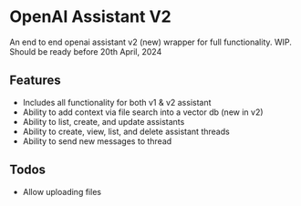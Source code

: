# OpenAI Assistant V2
An end to end openai assistant v2 (new) wrapper for full functionality. WIP. Should be ready before 20th April, 2024

## Features
- Includes all functionality for both v1 & v2 assistant
- Ability to add context via file search into a vector db (new in v2)
- Ability to list, create, and update assistants
- Ability to create, view, list, and delete assistant threads
- Ability to send new messages to thread

## Todos
- Allow uploading files
